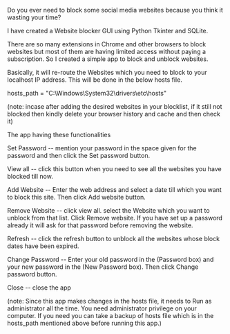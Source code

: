 Do you ever need to block some social media websites because you think it wasting your time?

I have created a Website blocker GUI using Python Tkinter and SQLite. 

There are so many extensions in Chrome and other browsers to block websites but most of them are having limited access without paying a subscription. So I created a simple app to block and unblock websites.

Basically, it will re-route the Websites which you need to block to your localhost IP address. This will be done in the below hosts file.

hosts_path = "C:\Windows\System32\drivers\etc\hosts"

(note: incase after adding the desired websites in your blocklist, if it still not blocked then kindly delete your browser history and cache and then check it)

The app having these functionalities

Set Password -- mention your password in the space given for the password and then click the Set password button.

View all -- click this button when you need to see all the websites you have blocked till now.

Add Website -- Enter the web address and select a date till which you want to block this site. Then click Add website button.

Remove Website -- click view all. select the Website which you want to unblock from that list. Click Remove website. If you have set up a password already it will ask for that password before removing the website.

Refresh -- click the refresh button to unblock all the websites whose block dates have been expired.

Change Password -- Enter your old password in the (Password box) and your new password in the (New Password box). Then click Change password button.

Close -- close the app

(note: Since this app makes changes in the hosts file, it needs to Run as administrator all the time. 
       You need administrator privilege on your computer. If you need you can take a backup of hosts file which is in the hosts_path mentioned above before running this app.)
